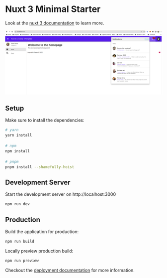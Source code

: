# Nuxt 3 Minimal Starter

Look at the [nuxt 3 documentation](https://v3.nuxtjs.org) to learn more.

![alt text for screen readers](/background.png "Text to show on mouseover")

## Setup

Make sure to install the dependencies:

```bash
# yarn
yarn install

# npm
npm install

# pnpm
pnpm install --shamefully-hoist
```

## Development Server

Start the development server on http://localhost:3000

```bash
npm run dev
```

## Production

Build the application for production:

```bash
npm run build
```

Locally preview production build:

```bash
npm run preview
```

Checkout the [deployment documentation](https://v3.nuxtjs.org/docs/deployment) for more information.
